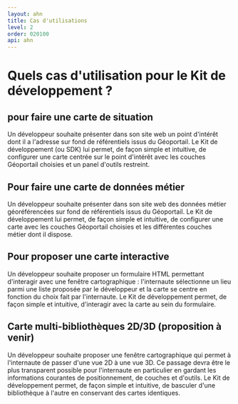 ```yaml
---
layout: ahn
title: Cas d'utilisations
level: 2
order: 020100
api: ahn
---
```


# Quels cas d'utilisation pour le Kit de développement ?

## pour faire une carte de situation

Un développeur souhaite présenter dans son site web un point d'intérêt dont il a l'adresse sur fond de référentiels issus du Géoportail. Le Kit de développement (ou SDK) lui permet, de façon simple et intuitive, de configurer une carte centrée sur le point d'intérêt avec les couches Géoportail choisies et un panel d'outils restreint.

## Pour faire une carte de données métier

Un développeur souhaite présenter dans son site web des données métier géoréférencées sur fond de référentiels issus du Géoportail. Le Kit de développement lui permet, de façon simple et intuitive, de configurer une carte avec les couches Géoportail choisies et les différentes couches métier dont il dispose.

## Pour proposer une carte interactive

Un développeur souhaite proposer un formulaire HTML permettant d'interagir avec une fenêtre cartographique : l'internaute sélectionne un lieu parmi une liste proposée par le développeur et la carte se centre en fonction du choix fait par l'internaute.  Le Kit de développement permet, de façon simple et intuitive, d'interagir avec la carte au sein du formulaire.


## Carte multi-bibliothèques 2D/3D (proposition à venir)

Un développeur souhaite proposer une fenêtre cartographique qui permet à l'internaute de passer d'une vue 2D à une vue 3D. Ce passage devra être le plus transparent possible pour l'internaute en particulier en gardant les informations courantes de positionnement, de couches et d'outils. Le Kit de développement permet, de façon simple et intuitive, de basculer d'une bibliothèque à l'autre en conservant des cartes identiques.

